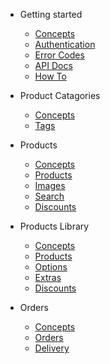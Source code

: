 - Getting started
  - [Concepts](concept.md)
  - [Authentication](auth/authentication.md)
  - [Error Codes](error.md)
  - [API Docs](api.md)
  - [How To](howto.md)

- Product Catagories
  - [Concepts]()
  - [Tags](products/tags.md)

- Products
  - [Concepts]()
  - [Products](products/product.md)
  - [Images](products/images.md)
  - [Search](products/images.md)
  - [Discounts](library/options.md)

- Products Library
  - [Concepts]()
  - [Products](library/product.md)
  - [Options](library/options.md)
  - [Extras](library/options.md)
  - [Discounts](library/options.md)


- Orders
  - [Concepts]()
  - [Orders](orders/orders.md)
  - [Delivery](orders/delivery.md)
